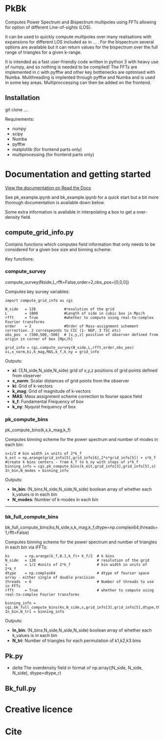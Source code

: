# PkBk

Computes Power Spectrum and Bispectrum multipoles using FFTs allowing for option of different Line-of-sights (LOS).

It can be used to quickly compute multipoles over many realisations with expansions for different LOS included as in ... . For the bispectrum several options are available but it can return values for the bispectrum over the full range of triangles for a given k-range.


It is intended as a fast user-friendly code written in python 3 with heavy use of numpy, and so nothing is needed to be compiled! The FFTs are implemented in c with pyfftw and other key bottlenecks are optimised with Numba. Mulithreading is implented through pyfftw and Numba and is used in some key areas. Multiproccessing can then be added on the frontend.



## Installation

git clone ....

Requirements:
- numpy
- scipy
- Numba
- pyfftw
- matplotlib (for frontend parts only)
- multiprocessing (for frontend parts only)

# Documentation and getting started

[View the documentation on Read the Docs](https://pkbk.readthedocs.io/en/latest/index.html)


See pk_example.ipynb and bk_example.ipynb for a quick start but a bit more thorough documentation is available down below.

Some extra information is avaliable in interpolating a box to get a over-density field.

## compute_grid_info.py

Contains functions which computes field information that only needs to be considered for a given box size and binning scheme:

Key functions:

### compute_survey

compute_survey(Nside,L,rfft=False,order=2,obs_pos=[0,0,0])

Computes key survey variables:

```
import compute_grid_info as cgi

N_side   = 128             #resolution of the grid
L        = 1000            #Length of side in cubic box in Mpc/h
rfft     = True            #whether to compute using real-to-complex Fourier transforms
order    = 2               #Order of Mass-assignment schement correction. 2 correspeonds to CIC (1- NGP, 3 TSC etc)
obs_pos  = [500,500,-500]  # [x,y,z] position of observer defined from origin in corner of box [Mpc/h]

grid_info = cgi.compute_survey(N_side,L,rfft,order,obs_pos)
xi,x_norm,ki,k_mag,MAS,k_f,k_ny = grid_info
```
Outputs:
- **xi**: (3,N_side,N_side,N_side) grid of x,y,z positions of grid points defined from observer
- **x_norm**: Scalar distances of grid points from the observer
- **ki**: Grid of k-vectors
- **k_mag**: Grid of magnitude of k-vectors
- **MAS**: Mass assignment scheme correction to fourier space field
- **k_f**: Fundamental Frequency of box
- **k_ny**: Nyquist frequency of box


### pk_compute_bins

pk_compute_bins(k,s,k_mag,k_f)

Computes binning scheme for the power spectrum and number of modes in each bin:

```
s=1/2 # bin width in units of 2*k_f
k_est = np.arange(grid_info[5],grid_info[6],2*s*grid_info[5]) + s*k_f #create k bins centers - from k_f to k_ny with steps of s*k_f
binning_info = cgi.pk_compute_bins(k_est,grid_info[3],grid_info[5],s)
In_bin,N_modes = binning_info
```
Outputs:
- **In_bin**: (N_bins,N_side,N_side,N_side) boolean array of whether each k_values is in each bin
- **N_modes**: Number of k-modes in each bin

---
### bk_full_compute_bins

bk_full_compute_bins(ks,N_side,s,k_mag,k_f,dtype=np.complex64,threads=1,rfft=False)

Computes binning scheme for the power spectrum and number of triangles in each bin via iFFTs:

```
ks       = np.arange(k_f,0.1,k_f)+ k_f/2  # k bins 
N_side   = 128                            # resolution of the grid
s        = 1/2 #units of 2*k_f            # bin width in units of 2*k_f
dtype    = np.complex64                   # dtype of fourier space array - either single of double precision
threads  = 6                              # Number of threads to use in FFTs
rfft     = True                           # whether to compute using real-to-complex Fourier transforms

binning_info = cgi.bk_full_compute_bins(ks,N_side,s,grid_info[3],grid_info[5],dtype,threads,rfft)
In_bin,N_tri = binning_info
```
Outputs:
- **In_bin**: (N_bins,N_side,N_side,N_side) boolean array of whether each k_values is in each bin
- **N_tri**: Number of triangles for each permutation of k1,k2,k3 bins


## Pk.py

- *delta*    The overdensity field in format of np.array((N_side, N_side, N_side), dtype=dtype_r)


## Bk_full.py


# Creative licence

# Cite


